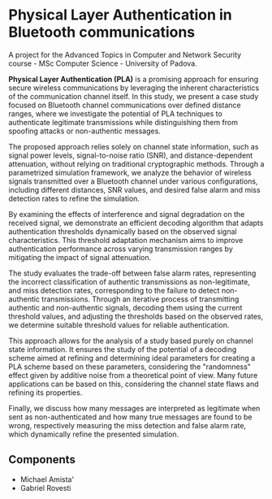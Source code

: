 # Physical Layer Authentication in Bluetooth communications
A project for the Advanced Topics in Computer and Network Security course - MSc Computer Science - University of Padova.

**Physical Layer Authentication (PLA)** is a promising approach for ensuring secure wireless communications by leveraging the inherent characteristics of the communication channel itself. In this study, we present a case study focused on Bluetooth channel communications over defined distance ranges, where we investigate the potential of PLA techniques to authenticate legitimate transmissions while distinguishing them from spoofing attacks or non-authentic messages.

The proposed approach relies solely on channel state information, such as signal power levels, signal-to-noise ratio (SNR), and distance-dependent attenuation, without relying on traditional cryptographic methods. Through a parametrized simulation framework, we analyze the behavior of wireless signals transmitted over a Bluetooth channel under various configurations, including different distances, SNR values, and desired false alarm and miss detection rates to refine the simulation.

By examining the effects of interference and signal degradation on the received signal, we demonstrate an efficient decoding algorithm that adapts authentication thresholds dynamically based on the observed signal characteristics. This threshold adaptation mechanism aims to improve authentication performance across varying transmission ranges by mitigating the impact of signal attenuation.

The study evaluates the trade-off between false alarm rates, representing the incorrect classification of authentic transmissions as non-legitimate, and miss detection rates, corresponding to the failure to detect non-authentic transmissions. Through an iterative process of transmitting authentic and non-authentic signals, decoding them using the current threshold values, and adjusting the thresholds based on the observed rates, we determine suitable threshold values for reliable authentication.

This approach allows for the analysis of a study based purely on channel state information. It ensures the study of the potential of a decoding scheme aimed at refining and determining ideal parameters for creating a PLA scheme based on these parameters, considering the "randomness" effect given by additive noise from a theoretical point of view. Many future applications can be based on this, considering the channel state flaws and refining its properties.

Finally, we discuss how many messages are interpreted as legitimate when sent as non-authenticated and how many true messages are found to be wrong, respectively measuring the miss detection and false alarm rate, which dynamically refine the presented simulation.

## Components

- Michael Amista'
- Gabriel Rovesti

